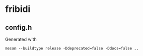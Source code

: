 # fribidi

## config.h
Generated with

	meson --buildtype release -Ddeprecated=false -Ddocs=false ..
